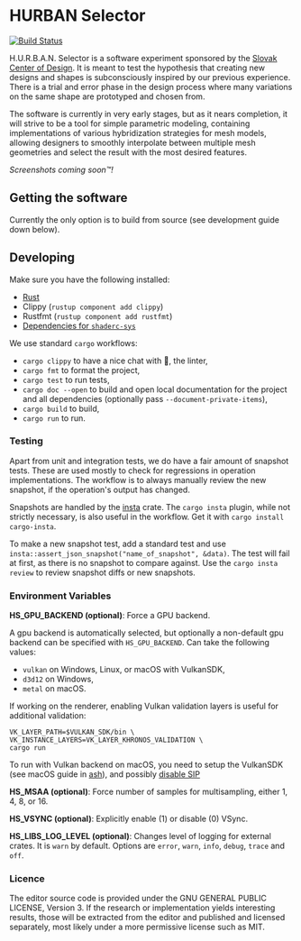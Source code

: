 # HURBAN Selector

[![Build Status](https://dev.azure.com/subdigital/HURBAN-selector/_apis/build/status/sub-digital.HURBAN-Selector?branchName=master)](https://dev.azure.com/subdigital/HURBAN-selector/_build/latest?definitionId=1&branchName=master)

H.U.R.B.A.N. Selector is a software experiment sponsored by the [Slovak
Center of Design](https://www.scd.sk/). It is meant to test the
hypothesis that creating new designs and shapes is subconsciously
inspired by our previous experience. There is a trial and error phase
in the design process where many variations on the same shape are
prototyped and chosen from.

The software is currently in very early stages, but as it nears
completion, it will strive to be a tool for simple parametric
modeling, containing implementations of various hybridization
strategies for mesh models, allowing designers to smoothly interpolate
between multiple mesh geometries and select the result with the most
desired features.

_Screenshots coming soon™!_

## Getting the software

Currently the only option is to build from source (see development
guide down below).

## Developing

Make sure you have the following installed:

- [Rust](https://rustup.rs/)
- Clippy (`rustup component add clippy`)
- Rustfmt (`rustup component add rustfmt`)
- [Dependencies for `shaderc-sys`](https://github.com/google/shaderc-rs#building-from-source)

We use standard `cargo` workflows:

- `cargo clippy` to have a nice chat with 📎, the linter,
- `cargo fmt` to format the project,
- `cargo test` to run tests,
- `cargo doc --open` to build and open local documentation for the
  project and all dependencies (optionally pass
  `--document-private-items`),
- `cargo build` to build,
- `cargo run` to run.

### Testing

Apart from unit and integration tests, we do have a fair amount of
snapshot tests. These are used mostly to check for regressions in
operation implementations. The workflow is to always manually review
the new snapshot, if the operation's output has changed.

Snapshots are handled by the
[insta](https://docs.rs/insta/0.12.0/insta/) crate. The `cargo insta`
plugin, while not strictly necessary, is also useful in the
workflow. Get it with `cargo install cargo-insta`.

To make a new snapshot test, add a standard test and use
`insta::assert_json_snapshot("name_of_snapshot", &data)`. The test
will fail at first, as there is no snapshot to compare against. Use
the `cargo insta review` to review snapshot diffs or new snapshots.

### Environment Variables

**HS_GPU_BACKEND (optional)**: Force a GPU backend.

A gpu backend is automatically selected, but optionally a non-default
gpu backend can be specified with `HS_GPU_BACKEND`. Can take the
following values:

- `vulkan` on Windows, Linux, or macOS with VulkanSDK,
- `d3d12` on Windows,
- `metal` on macOS.

If working on the renderer, enabling Vulkan validation layers is
useful for additional validation:

``` shell
VK_LAYER_PATH=$VULKAN_SDK/bin \
VK_INSTANCE_LAYERS=VK_LAYER_KHRONOS_VALIDATION \
cargo run
```

To run with Vulkan backend on macOS, you need to setup the VulkanSDK
(see macOS guide in [ash](https://crates.io/crates/ash)), and possibly
[disable
SIP](http://osxdaily.com/2015/10/05/disable-rootless-system-integrity-protection-mac-os-x/)

**HS_MSAA (optional)**: Force number of samples for multisampling, either 1,
4, 8, or 16.

**HS_VSYNC (optional)**: Explicitly enable (1) or disable (0) VSync.

**HS_LIBS_LOG_LEVEL (optional)**: Changes level of logging for external crates.
It is `warn` by default. Options are `error`, `warn`, `info`, `debug`, `trace`
and `off`.

### Licence

The editor source code is provided under the GNU GENERAL PUBLIC
LICENSE, Version 3. If the research or implementation yields
interesting results, those will be extracted from the editor and
published and licensed separately, most likely under a more permissive
license such as MIT.
